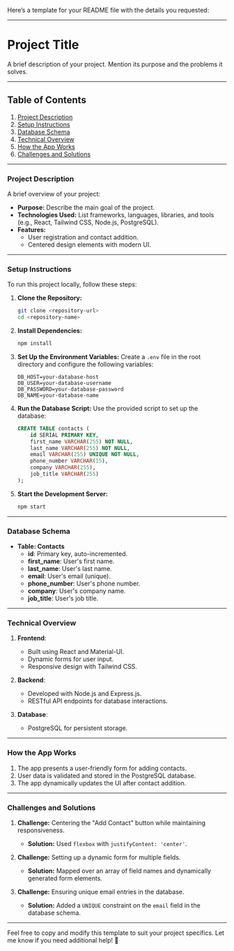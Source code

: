 Here’s a template for your README file with the details you requested:

---

# **Project Title**

A brief description of your project. Mention its purpose and the problems it solves.

---

## **Table of Contents**
1. [Project Description](#project-description)
2. [Setup Instructions](#setup-instructions)
3. [Database Schema](#database-schema)
4. [Technical Overview](#technical-overview)
5. [How the App Works](#how-the-app-works)
6. [Challenges and Solutions](#challenges-and-solutions)

---

### **Project Description**
A brief overview of your project:
- **Purpose:** Describe the main goal of the project.
- **Technologies Used:** List frameworks, languages, libraries, and tools (e.g., React, Tailwind CSS, Node.js, PostgreSQL).
- **Features:**
  - User registration and contact addition.
  - Centered design elements with modern UI.

---

### **Setup Instructions**
To run this project locally, follow these steps:

1. **Clone the Repository:**
   ```bash
   git clone <repository-url>
   cd <repository-name>
   ```

2. **Install Dependencies:**
   ```bash
   npm install
   ```

3. **Set Up the Environment Variables:**
   Create a `.env` file in the root directory and configure the following variables:
   ```plaintext
   DB_HOST=your-database-host
   DB_USER=your-database-username
   DB_PASSWORD=your-database-password
   DB_NAME=your-database-name
   ```

4. **Run the Database Script:**
   Use the provided script to set up the database:
   ```sql
   CREATE TABLE contacts (
       id SERIAL PRIMARY KEY,
       first_name VARCHAR(255) NOT NULL,
       last_name VARCHAR(255) NOT NULL,
       email VARCHAR(255) UNIQUE NOT NULL,
       phone_number VARCHAR(15),
       company VARCHAR(255),
       job_title VARCHAR(255)
   );
   ```

5. **Start the Development Server:**
   ```bash
   npm start
   ```

---

### **Database Schema**
- **Table: Contacts**
  - **id**: Primary key, auto-incremented.
  - **first_name**: User's first name.
  - **last_name**: User's last name.
  - **email**: User's email (unique).
  - **phone_number**: User's phone number.
  - **company**: User's company name.
  - **job_title**: User's job title.

---

### **Technical Overview**
1. **Frontend**:
   - Built using React and Material-UI.
   - Dynamic forms for user input.
   - Responsive design with Tailwind CSS.

2. **Backend**:
   - Developed with Node.js and Express.js.
   - RESTful API endpoints for database interactions.

3. **Database**:
   - PostgreSQL for persistent storage.

---

### **How the App Works**
1. The app presents a user-friendly form for adding contacts.
2. User data is validated and stored in the PostgreSQL database.
3. The app dynamically updates the UI after contact addition.

---

### **Challenges and Solutions**
1. **Challenge:** Centering the "Add Contact" button while maintaining responsiveness.
   - **Solution:** Used `flexbox` with `justifyContent: 'center'`.

2. **Challenge:** Setting up a dynamic form for multiple fields.
   - **Solution:** Mapped over an array of field names and dynamically generated form elements.

3. **Challenge:** Ensuring unique email entries in the database.
   - **Solution:** Added a `UNIQUE` constraint on the `email` field in the database schema.

---

Feel free to copy and modify this template to suit your project specifics. Let me know if you need additional help! 🚀
